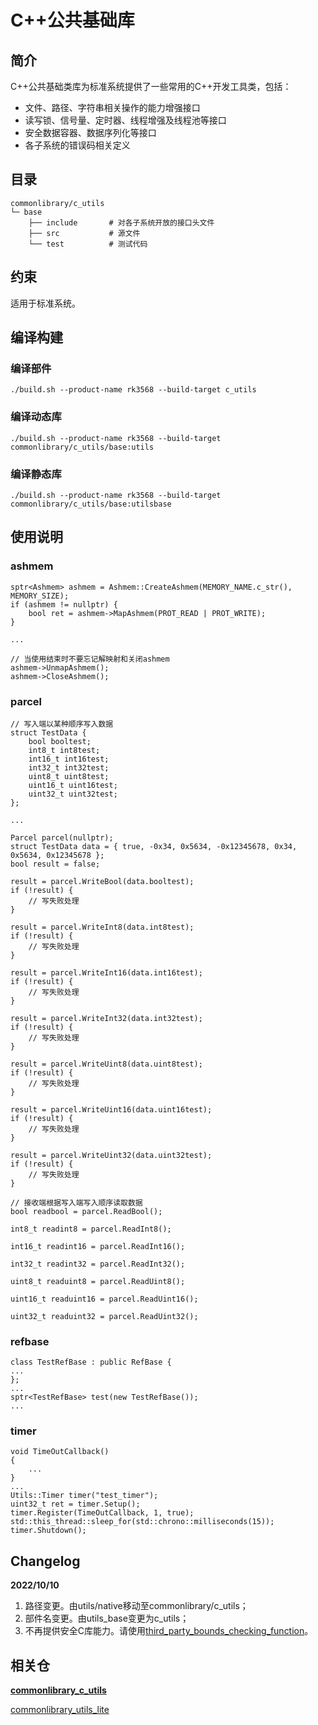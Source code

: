 # C++公共基础库<a name="ZH-CN_TOPIC_0000001148676553"></a>


## 简介<a name="section11660541593"></a>

C++公共基础类库为标准系统提供了一些常用的C++开发工具类，包括：

-   文件、路径、字符串相关操作的能力增强接口
-   读写锁、信号量、定时器、线程增强及线程池等接口
-   安全数据容器、数据序列化等接口
-   各子系统的错误码相关定义

## 目录<a name="section17271017133915"></a>

```
commonlibrary/c_utils
└─ base
    ├── include       # 对各子系统开放的接口头文件
    ├── src           # 源文件
    └── test          # 测试代码
```

## 约束

适用于标准系统。
## 编译构建
### 编译部件
```
./build.sh --product-name rk3568 --build-target c_utils
```

### 编译动态库
```
./build.sh --product-name rk3568 --build-target commonlibrary/c_utils/base:utils
```

### 编译静态库
```
./build.sh --product-name rk3568 --build-target commonlibrary/c_utils/base:utilsbase
```
## 使用说明
### ashmem
```
sptr<Ashmem> ashmem = Ashmem::CreateAshmem(MEMORY_NAME.c_str(), MEMORY_SIZE);
if (ashmem != nullptr) {
    bool ret = ashmem->MapAshmem(PROT_READ | PROT_WRITE);
}

...

// 当使用结束时不要忘记解映射和关闭ashmem
ashmem->UnmapAshmem();
ashmem->CloseAshmem();
```

### parcel
```
// 写入端以某种顺序写入数据
struct TestData {
    bool booltest;
    int8_t int8test;
    int16_t int16test;
    int32_t int32test;
    uint8_t uint8test;
    uint16_t uint16test;
    uint32_t uint32test;
};

...

Parcel parcel(nullptr);
struct TestData data = { true, -0x34, 0x5634, -0x12345678, 0x34, 0x5634, 0x12345678 };
bool result = false;

result = parcel.WriteBool(data.booltest);
if (!result) {
    // 写失败处理
}

result = parcel.WriteInt8(data.int8test);
if (!result) {
    // 写失败处理
}

result = parcel.WriteInt16(data.int16test);
if (!result) {
    // 写失败处理
}

result = parcel.WriteInt32(data.int32test);
if (!result) {
    // 写失败处理
}

result = parcel.WriteUint8(data.uint8test);
if (!result) {
    // 写失败处理
}

result = parcel.WriteUint16(data.uint16test);
if (!result) {
    // 写失败处理
}

result = parcel.WriteUint32(data.uint32test);
if (!result) {
    // 写失败处理
}
```
```
// 接收端根据写入端写入顺序读取数据
bool readbool = parcel.ReadBool();

int8_t readint8 = parcel.ReadInt8();

int16_t readint16 = parcel.ReadInt16();

int32_t readint32 = parcel.ReadInt32();

uint8_t readuint8 = parcel.ReadUint8();

uint16_t readuint16 = parcel.ReadUint16();

uint32_t readuint32 = parcel.ReadUint32();
```
### refbase
```
class TestRefBase : public RefBase {
...
};
...
sptr<TestRefBase> test(new TestRefBase());
...
```
### timer
```
void TimeOutCallback()
{
    ...
}
...
Utils::Timer timer("test_timer");
uint32_t ret = timer.Setup();
timer.Register(TimeOutCallback, 1, true);
std::this_thread::sleep_for(std::chrono::milliseconds(15));
timer.Shutdown();
```

## Changelog
**2022/10/10**
1. 路径变更。由utils/native移动至commonlibrary/c_utils；
2. 部件名变更。由utils_base变更为c_utils；
3. 不再提供安全C库能力。请使用[third_party_bounds_checking_function](https://gitee.com/openharmony/third_party_bounds_checking_function)。
## 相关仓<a name="section1249817110914"></a>

**[commonlibrary\_c\_utils](https://gitee.com/openharmony/commonlibrary_c_utils)**

[commonlibrary\_utils\_lite](https://gitee.com/openharmony/commonlibrary_utils_lite)

